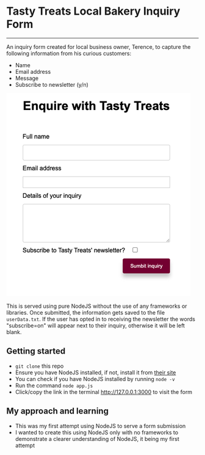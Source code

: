 # Tasty Treats Local Bakery Inquiry Form
_____
An inquiry form created for local business owner, Terence, to capture the following information from his curious customers:
- Name
- Email address
- Message 
- Subscribe to newsletter (y/n)

![preview](./form_screenshot.png)

This is served using pure NodeJS without the use of any frameworks or libraries. Once submitted, the information gets saved to the file `userData.txt`. If the user has opted in to receiving the newsletter the words "subscribe=on" will appear next to their inquiry, otherwise it will be left blank.

## Getting started
* `git clone` this repo
* Ensure you have NodeJS installed, if not, install it from [their site](https://nodejs.org/en/)
* You can check if you have NodeJS installed by running `node -v`
* Run the command `node app.js` 
* Click/copy the link in the terminal http://127.0.0.1:3000 to visit the form

## My approach and learning 
* This was my first attempt using NodeJS to serve a form submission
* I wanted to create this using NodeJS only with no frameworks to demonstrate a clearer understanding of NodeJS, it being my first attempt
